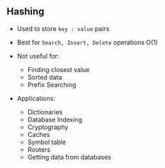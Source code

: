 ## Hashing

- Used to store `key : value` pairs
- Best for `Search, Insert, Delete` operations O(1)

- Not useful for:

  - Finding closest value
  - Sorted data
  - Prefix Searching

- Applications:
  - Dictionaries
  - Database Indexing
  - Cryptography
  - Caches
  - Symbol table
  - Routers
  - Getting data from databases

